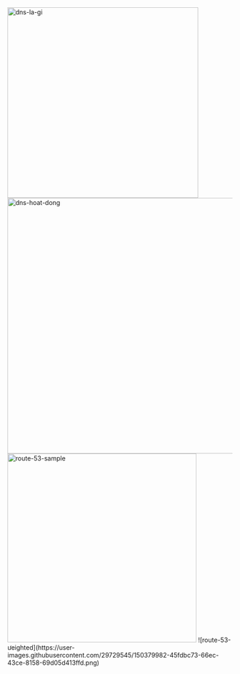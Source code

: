<img width="427" alt="dns-la-gi" src="https://user-images.githubusercontent.com/29729545/149654735-e330eab1-a835-42c9-aa2a-6b67e961c43b.png">
<img width="573" alt="dns-hoat-dong" src="https://user-images.githubusercontent.com/29729545/149654930-0b0d3a35-d0a2-4990-a725-a3a5d4f61afb.png">
<img width="423" alt="route-53-sample" src="https://user-images.githubusercontent.com/29729545/150375271-3de42e6b-3b3c-4237-8af7-6ecdf38cabf8.png">
![route-53-ưeighted](https://user-images.githubusercontent.com/29729545/150379982-45fdbc73-66ec-43ce-8158-69d05d413ffd.png)
